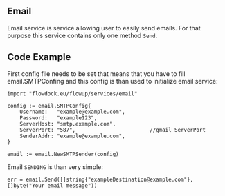 ## Email

Email service is service allowing user to easily send emails. For that purpose this service contains only one method `Send`.

## Code Example

First config file needs to be set that means that you have to fill email.SMTPConfing and this config is than used to initialize email service:
    
    import "flowdock.eu/flowup/services/email"

    config := email.SMTPConfig{
		Username:   "example@example.com",
		Password:   "example123",
		ServerHost: "smtp.example.com",
		ServerPort: "587",                        //gmail ServerPort
		SenderAddr: "example@example.com",
	}
    
    email := email.NewSMTPSender(config)

Email `SENDING` is than very simple: 
    
    err = email.Send([]string{"exampleDestination@example.com"}, []byte("Your email message")) 
    
